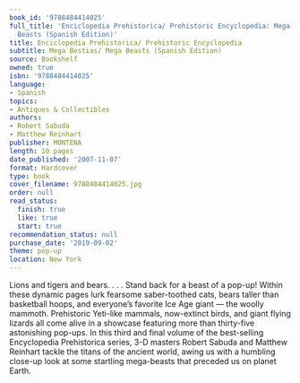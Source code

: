 ```yaml
---
book_id: '9788484414025'
full_title: 'Enciclopedia Prehistorica/ Prehistoric Encyclopedia: Mega Bestias/ Mega
  Beasts (Spanish Edition)'
title: Enciclopedia Prehistorica/ Prehistoric Encyclopedia
subtitle: Mega Bestias/ Mega Beasts (Spanish Edition)
source: Bookshelf
owned: true
isbn: '9788484414025'
language:
- Spanish
topics:
- Antiques & Collectibles
authors:
- Robert Sabuda
- Matthew Reinhart
publisher: MONTENA
length: 10 pages
date_published: '2007-11-07'
format: Hardcover
type: book
cover_filename: 9788484414025.jpg
order: null
read_status:
  finish: true
  like: true
  start: true
recommendation_status: null
purchase_date: '2019-09-02'
theme: pop-up
location: New York
---
```

Lions and tigers and bears. . . . Stand back for a beast of a pop-up!
Within these dynamic pages lurk fearsome saber-toothed cats, bears taller than basketball hoops, and everyone’s favorite Ice Age giant — the woolly mammoth. Prehistoric Yeti-like mammals, now-extinct birds, and giant flying lizards all come alive in a showcase featuring more than thirty-five astonishing pop-ups. In this third and final volume of the best-selling Encyclopedia Prehistorica series, 3-D masters Robert Sabuda and Matthew Reinhart tackle the titans of the ancient world, awing us with a humbling close-up look at some startling mega-beasts that preceded us on planet Earth.
